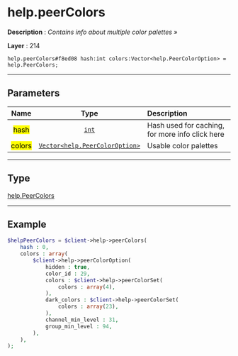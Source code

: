 # help.peerColors

**Description** : *Contains info about multiple color palettes &raquo;*

**Layer** : 214

```tl
help.peerColors#f8ed08 hash:int colors:Vector<help.PeerColorOption> = help.PeerColors;
```

---

## Parameters

| Name | Type | Description |
| :---: | :---: | :--- |
| <mark>hash</mark> | [`int`](type/int) | Hash used for caching, for more info click here |
| <mark>colors</mark> | [`Vector<help.PeerColorOption>`](type/help.PeerColorOption) | Usable color palettes |

---

## Type

[help.PeerColors](type/help.PeerColors)

---

## Example

```php
$helpPeerColors = $client->help->peerColors(
	hash : 0,
	colors : array(
		$client->help->peerColorOption(
			hidden : true,
			color_id : 29,
			colors : $client->help->peerColorSet(
				colors : array(4),
			),
			dark_colors : $client->help->peerColorSet(
				colors : array(23),
			),
			channel_min_level : 31,
			group_min_level : 94,
		),
	),
);
```